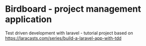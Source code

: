 # Birdboard - project management application

Test driven development with laravel - tutorial project based on https://laracasts.com/series/build-a-laravel-app-with-tdd
